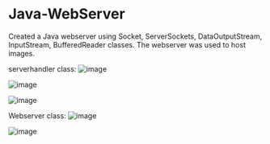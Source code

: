 # Java-WebServer

Created a Java webserver using Socket, ServerSockets, DataOutputStream, InputStream,
BufferedReader classes. The webserver was used to host images. 

serverhandler class:
![image](https://user-images.githubusercontent.com/102123401/169632889-a036e40c-7cc1-48ff-b287-2c5097e27687.png)

![image](https://user-images.githubusercontent.com/102123401/169632919-fd0ad7ca-3ba1-4350-a20e-3929f99ca4a7.png)

![image](https://user-images.githubusercontent.com/102123401/169632930-7eaacc5b-a2d3-41f6-b896-421ff94d2420.png)

Webserver class:
![image](https://user-images.githubusercontent.com/102123401/169632939-a4ca8f92-3ed3-42a0-ac4a-d3bad6802ef1.png)

![image](https://user-images.githubusercontent.com/102123401/169632951-94f247d5-4099-4b84-9d61-be0b34da2659.png)
